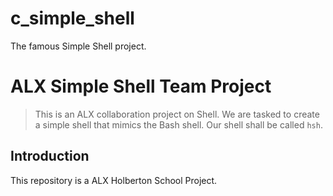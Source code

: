# c_simple_shell

The famous Simple Shell project.

# ALX Simple Shell Team Project

> This is an ALX collaboration project on Shell.
> We are tasked to create a simple shell that mimics the Bash shell.
> Our shell shall be called `hsh`.

## Introduction

This repository is a ALX Holberton School Project.
